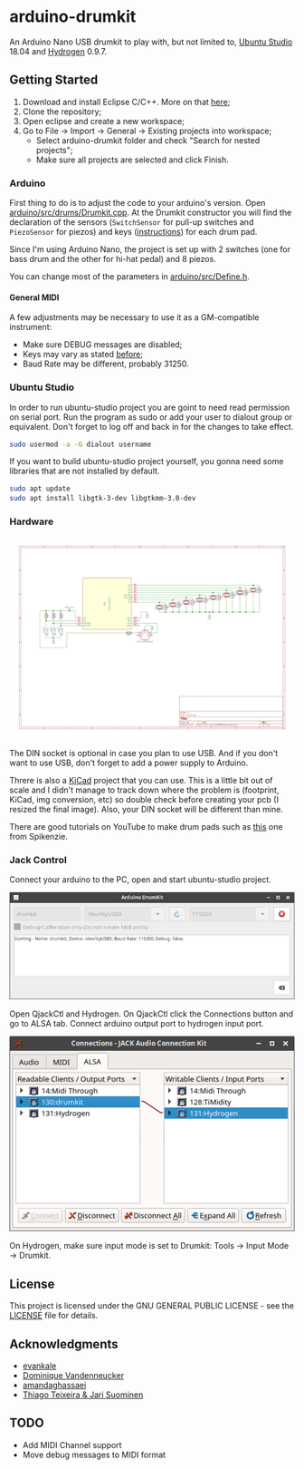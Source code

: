 # arduino-drumkit

An Arduino Nano USB drumkit to play with, but not limited to, [Ubuntu Studio](https://ubuntustudio.org/) 18.04 and [Hydrogen](http://hydrogen-music.org/) 0.9.7.

## Getting Started

1. Download and install Eclipse C/C++. More on that [here](https://www.eclipse.org/community/eclipse_newsletter/2017/april/article4.php);
2. Clone the repository;
3. Open eclipse and create a new workspace;
4. Go to File -> Import -> General -> Existing projects into workspace;
    - Select arduino-drumkit folder and check "Search for nested projects";
    - Make sure all projects are selected and click Finish.

### Arduino

First thing to do is to adjust the code to your arduino's version. Open [arduino/src/drums/Drumkit.cpp](/arduino/src/drums/Drumkit.cpp). 
At the Drumkit constructor you will find the declaration of the sensors (`SwitchSensor` for pull-up switches and `PiezoSensor` for piezos) and keys ([instructions](/KEYS.md)) for each drum pad.

Since I'm using Arduino Nano, the project is set up with 2 switches (one for bass drum and the other for hi-hat pedal) and 8 piezos.

You can change most of the parameters in [arduino/src/Define.h](/arduino/src/Define.h).

#### General MIDI

A few adjustments may be necessary to use it as a GM-compatible instrument:

* Make sure DEBUG messages are disabled;
* Keys may vary as stated [before](/KEYS.md);
* Baud Rate may be different, probably 31250.

### Ubuntu Studio

In order to run ubuntu-studio project you are goint to need read permission on serial port. Run the program as sudo or add your user to dialout group or equivalent. Don't forget to log off and back in for the changes to take effect.

```sh
sudo usermod -a -G dialout username
```

If you want to build ubuntu-studio project yourself, you gonna need some libraries that are not installed by default.

```sh
sudo apt update
sudo apt install libgtk-3-dev libgtkmm-3.0-dev
```

### Hardware

![Schematic](/img/schematic.png?raw=true "Schematic")

The DIN socket is optional in case you plan to use USB. And if you don't want to use USB, don't forget to add a power supply to Arduino.  

Threre is also a [KiCad](http://kicad-pcb.org/) project that you can use. This is a little bit out of scale and I didn't manage to track down where the problem is (footprint, KiCad, img conversion, etc) so double check before creating your pcb (I resized the final image). Also, your DIN socket will be different than mine.

There are good tutorials on YouTube to make drum pads such as [this](https://www.youtube.com/watch?v=-4BPpfFGcIE) one from Spikenzie.

### Jack Control

Connect your arduino to the PC, open and start ubuntu-studio project.

![Ubuntu Studio Project](/img/ubuntu-studio-project.png?raw=true "Ubuntu Studio Project")

Open QjackCtl and Hydrogen.
On QjackCtl click the Connections button and go to ALSA tab. Connect arduino output port to hydrogen input port.

![Jack Connections](/img/jack-connections.png?raw=true "Jack Connections")

On Hydrogen, make sure input mode is set to Drumkit: Tools -> Input Mode -> Drumkit.

## License

This project is licensed under the GNU GENERAL PUBLIC LICENSE - see the [LICENSE](https://github.com/rafapgoncalves/arduino-drumkit/blob/master/LICENSE) file for details.

## Acknowledgments

* [evankale](https://github.com/evankale/ArduinoMidiDrums)
* [Dominique Vandenneucker](http://www.music-software-development.com/midi-tutorial.html)
* [amandaghassaei](https://www.instructables.com/id/Send-and-Receive-MIDI-with-Arduino/)
* [Thiago Teixeira & Jari Suominen](http://www.varal.org/ttymidi/)

## TODO

* Add MIDI Channel support
* Move debug messages to MIDI format
